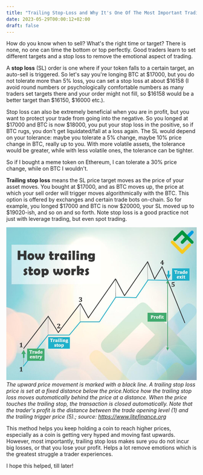 ```yaml
---
title: "Trailing Stop-Loss and Why It's One Of The Most Important Trading Tips"
date: 2023-05-29T00:00:12+02:00
draft: false
---
```

How do you know when to sell? What's the right time or target?
 There is none, no one can time the bottom or top perfectly. Good traders learn to set different targets and a stop loss to remove the emotional aspect of trading. 

A **stop loss** (SL) order is one where if your token falls to a certain target, an auto-sell is triggered. So let's say you're longing BTC at $17000, but you do not tolerate more than 5% loss, you can set a stop loss at about $16158 (I avoid round numbers or psychologically comfortable numbers as many traders set targets there and your order might not fill, so $16158 would be a better target than $16150, $16000 etc.). 

Stop loss can also be extremely beneficial when you are in profit, but you want to protect your trade from going into the negative. So you longed at $17000 and BTC is now $18000, you put your stop loss in the positive, so if BTC rugs, you don't get liquidated/fall at a loss again. The SL would depend on your tolerance: maybe you tolerate a 5% change, maybe 10% price change in BTC, really up to you. With more volatile assets, the tolerance would be greater, while with less volatile ones, the tolerance can be tighter. 

So if I bought a meme token on Ethereum, I can tolerate a 30% price change, while on BTC I wouldn't. 

**Trailing stop loss** means the SL price target moves as the price of your asset moves. You bought at $17000, and as BTC moves up, the price at which your sell order will trigger moves algorithmically with the BTC. This option is offered by exchanges and certain trade bots on-chain. So for example, you longed $17000 and BTC is now $20000, your SL moved up to $19020-ish, and so on and so forth. Note stop loss is a good practice not just with leverage trading, but even spot trading.

![Trailing stop-loss graph](/images/trailing.jpg)
*The upward price movement is marked with a black line. A trailing stop loss price is set at a fixed distance below the price.Notice how the trailing stop loss moves automatically behind the price at a distance. When the price touches the trailing stop, the transaction is closed automatically. Note that the trader's profit is the distance between the trade opening level (1) and the trailing trigger price (5).; source: https://www.litefinance.org*

This method helps you keep holding a coin to reach higher prices, especially as a coin is getting very hyped and moving fast upwards. However, most importantly, trailing stop loss makes sure you do not incur big losses, or that you lose your profit. Helps a lot remove emotions which is the greatest struggle a trader experiences.

I hope this helped, till later! 
